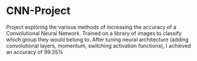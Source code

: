 # CNN-Project
Project exploring the various methods of increasing the accuracy of a Convolutional Neural Network.
Trained on a library of images to classify which group they would belong to. 
After tuning neural architecture (adding convolutional layers, momentum, switching activation functions), I achieved an accuracy of 99.35%
